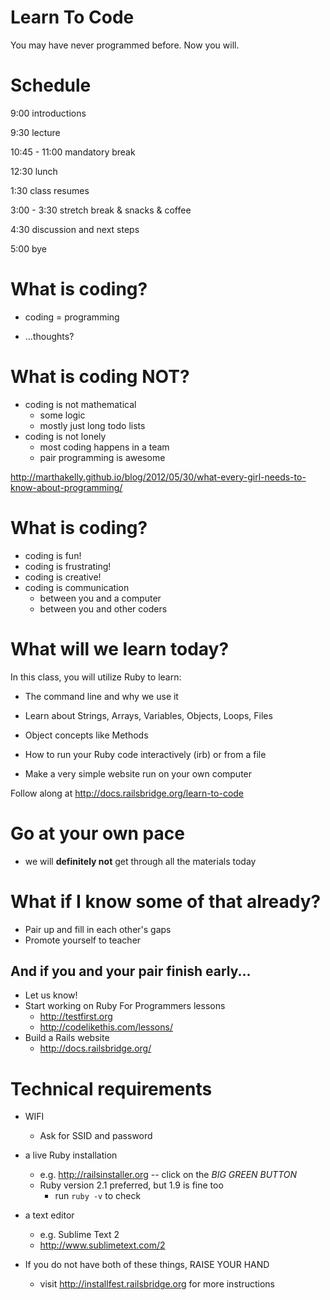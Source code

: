 # Learn To Code

You may have never programmed before. Now you will.

# Schedule

9:00 introductions

9:30 lecture

10:45 - 11:00 mandatory break

12:30 lunch

1:30 class resumes

3:00 - 3:30 stretch break & snacks & coffee

4:30 discussion and next steps

5:00 bye

# What is coding?

* coding = programming

* ...thoughts?

# What is coding NOT?

* coding is not mathematical
  * some logic
  * mostly just long todo lists
* coding is not lonely
  * most coding happens in a team
  * pair programming is awesome

<http://marthakelly.github.io/blog/2012/05/30/what-every-girl-needs-to-know-about-programming/>

# What is coding?

* coding is fun!
* coding is frustrating!
* coding is creative!
* coding is communication
  * between you and a computer
  * between you and other coders

# What will we learn today?

In this class, you will utilize Ruby to learn:

*  The command line and why we use it
*  Learn about Strings, Arrays, Variables, Objects, Loops, Files
*  Object concepts like Methods

*  How to run your Ruby code interactively (irb) or from a file
*  Make a very simple website run on your own computer

Follow along at http://docs.railsbridge.org/learn-to-code

# Go at your own pace

* we will **definitely not** get through all the materials today

# What if I know some of that already?

* Pair up and fill in each other's gaps
* Promote yourself to teacher

## And if you and your pair finish early...

* Let us know!
* Start working on Ruby For Programmers lessons
  * http://testfirst.org
  * http://codelikethis.com/lessons/
* Build a Rails website
  * http://docs.railsbridge.org/

# Technical requirements

* WIFI
  * Ask for SSID and password
* a live Ruby installation
  * e.g. http://railsinstaller.org -- click on the *BIG GREEN BUTTON*
  * Ruby version 2.1 preferred, but 1.9 is fine too
    * run `ruby -v` to check
* a text editor
  * e.g. Sublime Text 2
  * http://www.sublimetext.com/2

* If you do not have both of these things, RAISE YOUR HAND
  * visit http://installfest.railsbridge.org for more instructions



